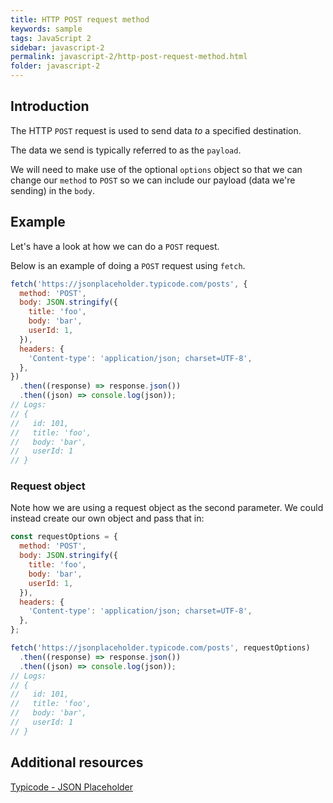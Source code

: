 ```yaml
---
title: HTTP POST request method
keywords: sample
tags: JavaScript 2
sidebar: javascript-2
permalink: javascript-2/http-post-request-method.html
folder: javascript-2
---
```


## Introduction

The HTTP `POST` request is used to send data _to_ a specified destination.

The data we send is typically referred to as the `payload`.

We will need to make use of the optional `options` object so that we can change our `method` to `POST` so we can include our payload (data we're sending) in the `body`.

## Example

Let's have a look at how we can do a `POST` request.

Below is an example of doing a `POST` request using `fetch`.

```js
fetch('https://jsonplaceholder.typicode.com/posts', {
  method: 'POST',
  body: JSON.stringify({
    title: 'foo',
    body: 'bar',
    userId: 1,
  }),
  headers: {
    'Content-type': 'application/json; charset=UTF-8',
  },
})
  .then((response) => response.json())
  .then((json) => console.log(json));
// Logs:
// {
//   id: 101,
//   title: 'foo',
//   body: 'bar',
//   userId: 1
// }
```

### Request object

Note how we are using a request object as the second parameter. We could instead create our own object and pass that in:

```js
const requestOptions = {
  method: 'POST',
  body: JSON.stringify({
    title: 'foo',
    body: 'bar',
    userId: 1,
  }),
  headers: {
    'Content-type': 'application/json; charset=UTF-8',
  },
};

fetch('https://jsonplaceholder.typicode.com/posts', requestOptions)
  .then((response) => response.json())
  .then((json) => console.log(json));
// Logs:
// {
//   id: 101,
//   title: 'foo',
//   body: 'bar',
//   userId: 1
// }
```

## Additional resources

[Typicode - JSON Placeholder](https://jsonplaceholder.typicode.com/guide/)
